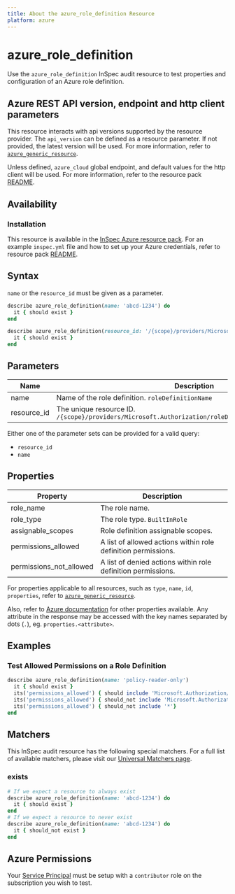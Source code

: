 ```yaml
---
title: About the azure_role_definition Resource
platform: azure
---
```


# azure_role_definition

Use the `azure_role_definition` InSpec audit resource to test properties and configuration of an Azure role definition.

## Azure REST API version, endpoint and http client parameters

This resource interacts with api versions supported by the resource provider.
The `api_version` can be defined as a resource parameter.
If not provided, the latest version will be used.
For more information, refer to [`azure_generic_resource`](azure_generic_resource.md).

Unless defined, `azure_cloud` global endpoint, and default values for the http client will be used.
For more information, refer to the resource pack [README](../../README.md). 

## Availability

### Installation

This resource is available in the [InSpec Azure resource pack](https://github.com/inspec/inspec-azure). 
For an example `inspec.yml` file and how to set up your Azure credentials, refer to resource pack [README](../../README.md#Service-Principal).

## Syntax

`name` or the `resource_id` must be given as a parameter.
```ruby
describe azure_role_definition(name: 'abcd-1234') do
  it { should exist }
end
```
```ruby
describe azure_role_definition(resource_id: '/{scope}/providers/Microsoft.Authorization/roleDefinitions/{roleDefinitionId}') do
  it { should exist }
end
```
## Parameters

| Name                                  | Description |
|---------------------------------------|-------------|
| name                                  | Name of the role definition. `roleDefinitionName` |
| resource_id                           | The unique resource ID. `/{scope}/providers/Microsoft.Authorization/roleDefinitions/{roleDefinitionId}` |

Either one of the parameter sets can be provided for a valid query:
- `resource_id`
- `name`

## Properties

| Property                  | Description |
|---------------------------|-------------|
| role_name                 | The role name. |
| role_type                 | The role type. `BuiltInRole` |
| assignable_scopes         | Role definition assignable scopes. |
| permissions_allowed       | A list of allowed actions within role definition permissions. |
| permissions_not_allowed   | A list of denied actions within role definition permissions. |


For properties applicable to all resources, such as `type`, `name`, `id`, `properties`, refer to [`azure_generic_resource`](azure_generic_resource.md#properties).

Also, refer to [Azure documentation](https://docs.microsoft.com/en-us/rest/api/authorization/roledefinitions/get#roledefinition) for other properties available. 
Any attribute in the response may be accessed with the key names separated by dots (`.`), eg. `properties.<attribute>`.

## Examples

### Test Allowed Permissions on a Role Definition
```ruby
describe azure_role_definition(name: 'policy-reader-only')
  it { should exist }
  its('permissions_allowed') { should include 'Microsoft.Authorization/policyassignments/read'}
  its('permissions_allowed') { should_not include 'Microsoft.Authorization/policyassignments/write'}
  its('permissions_allowed') { should_not include '*'}
end
```
## Matchers

This InSpec audit resource has the following special matchers. For a full list of available matchers, please visit our [Universal Matchers page](https://www.inspec.io/docs/reference/matchers/).

### exists
```ruby
# If we expect a resource to always exist
describe azure_role_definition(name: 'abcd-1234') do
  it { should exist }
end
# If we expect a resource to never exist
describe azure_role_definition(name: 'abcd-1234') do
  it { should_not exist }
end
```
## Azure Permissions

Your [Service Principal](https://docs.microsoft.com/en-us/azure/azure-resource-manager/resource-group-create-service-principal-portal) must be setup with a `contributor` role on the subscription you wish to test.
